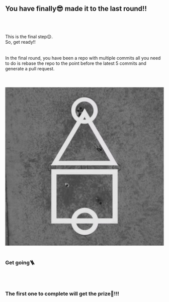 ## You have finally😎 made it to the last round!!<br/><br/><br/>

This is the final step😌.<br/>
So, get ready!!<br/><br/><br/>
In the final round, you have been a repo with multiple commits all you need to do is  rebase the repo to the point before the latest 5 commits and generate a pull request.<br/><br/><br/><br/>
 ![Round 4](https://github.com/shreyan55/assets/blob/main/WhatsApp%20Image%202022-01-22%20at%2012.10.06.jpeg) <br/><br/>
### Get going🪜
<br/><br/>
### The first one to complete will get the prize🎁!!!
